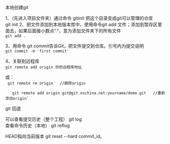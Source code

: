 本地创建git

1、（先进入项目文件夹）通过命令 gitinit 把这个目录变成git可以管理的仓库  
     git init
2、把文件添加到本地版本库中，使用命令git add 文件；添加到暂存区里面去，如果后面接小数点“.”，意为添加文件夹下的所有文件  
`git add .`  

3、用命令 git commit告诉Git，把文件提交到仓库。引号内为提交说明  
`git commit -m 'first commit'`  

4、关联到远程库  
`git remote add origin 你的远程库地址`

或：  
     ` git remote rm origin   //删除origin`

      `git remote add origin git@git.oschina.net:yourname/demo.git   //重新添加origin`



git 回退


可以查看提交历史（整个工程）
     git log  
查看命令历史（本地）
     git reflog  
     
HEAD指向当前版本
     git reset --hard commit_id。
